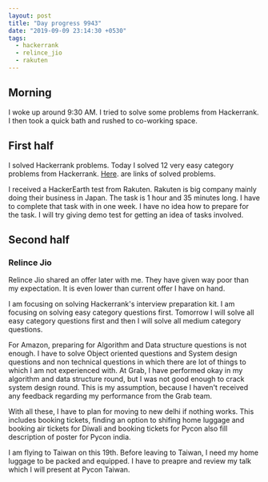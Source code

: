 ```yaml
---
layout: post
title: "Day progress 9943"
date: "2019-09-09 23:14:30 +0530"
tags:
  - hackerrank
  - relince_jio
  - rakuten
---
```


## Morning

I woke up around 9:30 AM. I tried to solve some problems from Hackerrank. I
then took a quick bath and rushed to co-working space.


## First half

I solved Hackerrank problems. Today I solved 12 very easy category problems from
Hackerrank.
[Here](https://github.com/ultimatecoder/hackerrank-solutions/issues/4). are
links of solved problems.

I received a HackerEarth test from Rakuten. Rakuten is big company mainly doing
their business in Japan. The task is 1 hour and 35 minutes long. I have to
complete that task with in one week. I have no idea how to prepare for the task.
I will try giving demo test for getting an idea of tasks involved.


## Second half


### Relince Jio

Relince Jio shared an offer later with me. They have given way poor than my
expectation. It is even lower than current offer I have on hand.

I am focusing on solving Hackerrank's interview preparation kit. I am focusing
on solving easy category questions first. Tomorrow I will solve all easy
category questions first and then I will solve all medium category questions.

For Amazon, preparing for Algorithm and Data structure questions is not enough.
I have to solve Object oriented questions and System design questions and non
technical questions in which there are lot of things to which I am not
experienced with. At Grab, I have performed okay in my algorithm and data
structure round, but I was not good enough to crack system design round. This is
my assumption, because I haven't received any feedback regarding my performance
from the Grab team.

With all these, I have to plan for moving to new delhi if nothing works. This
includes booking tickets, finding an option to shifing home luggage and booking
air tickets for Diwali and booking tickets for Pycon also fill description of
poster for Pycon india.

I am flying to Taiwan on this 19th. Before leaving to Taiwan, I need my home
luggage to be packed and equipped. I have to preapre and review my talk which I
will present at Pycon Taiwan.
